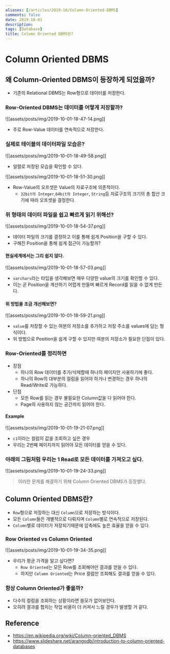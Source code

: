 ```yaml
---
aliases: [/articles/2019-10/Column-Oriented-DBMS]
comments: false
date: 2019-10-01
description: 
tags: [Database]
title: Column Oriented DBMS란?
---
```

# Column Oriented DBMS
## 왜 Column-Oriented DBMS이 등장하게 되었을까?
- 기존의 Relational DBMS는 Row형으로 데이터를 저장한다.

### Row-Oriented DBMS는 데이터를 어떻게 저장할까?
![[assets/posts/img/2019-10-01-18-47-14.png]]

- 주로 Row-Value 데이터를 연속적으로 저장한다.

### 실제로 테이블의 데이터파일 모습은?
![[assets/posts/img/2019-10-01-18-49-58.png]]
- 일렬로 저장된 모습을 확인할 수 있다.

![[assets/posts/img/2019-10-01-18-51-30.png]]
- Row-Value의 오프셋은 Value의 자료구조에 의존적이다.
  - `32bit의 Integer`,`64bit의 Integer`, `String`등 자료구조의 크기의 총 합산 크기에 따라 오프셋을 결정한다.

### 위 형태의 데이터 파일을 쉽고 빠르게 읽기 위해선?
![[assets/posts/img/2019-10-01-18-54-37.png]]
- 데이터 파일의 크기를 결정하고 이를 통해 쉽게 Position을 구할 수 있다.
- 구해진 Position을 통해 쉽게 접근이 가능할까?

#### 현실세계에서는 그리 쉽지 않다.

![[assets/posts/img/2019-10-01-18-57-03.png]]
- `varchars`라는 타입을 생각해보면 매우 다양한 value의 크기를 확인할 수 있다.
- 이는 곧 Position을 계산하기 어렵게 만들며 빠르게 Record를 읽을 수 없게 만든다.


#### 위 방법을 조금 개선해보면?
![[assets/posts/img/2019-10-01-18-59-21.png]]
- `value`를 저장할 수 있는 여분의 저장소를 추가하고 저장 주소를 values에 담는 형식이다.
- 위 방법으로 Position을 쉽게 구할 수 있지만 여분의 저장소가 필요한 단점이 있다.

### Row-Oriented를 정리하면
- 장점
  - 하나의 Row 데이터를 추가/삭제할때 하나의 페이지만 사용하기에 좋다.
  - 하나의 Row의 대부분의 컬럼을 읽어야 하거나 변경하는 경우 하나의 Read/Write로 가능하다.
- 단점
  - 모든 Row를 읽는 경우 불필요한 Column값을 다 읽어야 한다.
  - Page의 사용하지 않는 공간까지 읽어야 한다.

#### Example
![[assets/posts/img/2019-10-01-19-21-07.png]]
- `c1`이라는 컬럼의 값을 조회하고 싶은 경우
- 우리는 2번째 페이지까지 읽어야 모든 데이터를 얻을 수 있다.

### 아래의 그림처럼 우리는 1 Read로 모든 데이터를 가져오고 싶다.
![[assets/posts/img/2019-10-01-19-24-33.png]]

> 이러한 문제를 해결하기 위해 Column Oriented DBMS가 등장했다.

## Column Oriented DBMS란?
- `Row`형으로 저장하는 대신 `Column`으로 저장하는 방식이다.
- 모든 `Column`들은 개별적으로 다뤄지며 `Column`별로 연속적으로 저장된다.
- `Column`별로 데이터가 저장되기때문에 압축에도 높은 효율을 얻을 수 있다.

### Row Oriented vs Column Oriented

![[assets/posts/img/2019-10-01-19-34-35.png]]
- 우리가 평균 가격을 알고 싶다면?
  - `Row Oriented`는 모든 Row를 조회해야만 결과를 얻을 수 있다.
  - 하지만 `Column Oriented`는 Price 컬럼만 조회해도 결과를 얻을 수 있다.

### 항상 Column Oriented가 좋을까?
- 다수의 컬럼을 조회하는 상황이라면 쓸모가 없어보인다.
- 오히려 결과를 합치는 작업 비용이 더 커져서 느릴 경우가 발생할 거 같다.


## Reference
- <https://en.wikipedia.org/wiki/Column-oriented_DBMS>
- <https://www.slideshare.net/arangodb/introduction-to-column-oriented-databases>
